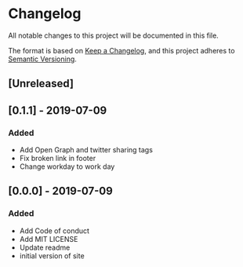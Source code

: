 # Changelog
All notable changes to this project will be documented in this file.

The format is based on [Keep a Changelog](https://keepachangelog.com/en/1.0.0/),
and this project adheres to [Semantic Versioning](https://semver.org/spec/v2.0.0.html).

## [Unreleased]

## [0.1.1] - 2019-07-09

### Added
- Add Open Graph and twitter sharing tags
- Fix broken link in footer
- Change workday to work day


## [0.0.0] - 2019-07-09

### Added
- Add Code of conduct
- Add MIT LICENSE
- Update readme
- initial version of site
